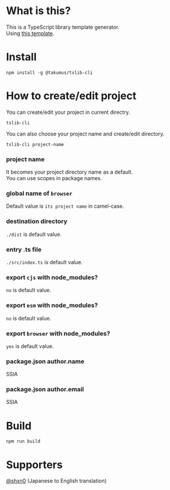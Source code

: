 # What is this?
This is a TypeScript library template generator.  
Using [this template](https://github.com/takumus/TypeScriptLibraryTemplate).
# Install
```
npm install -g @takumus/tslib-cli
```
# How to create/edit project
You can create/edit your project in current directry.
```
tslib-cli
```
You can also choose your project name and create/edit directory.
```
tslib-cli project-name
```
### project name
It becomes your project directory name as a default.  
You can use scopes in package names.  
### global name of `browser`
Default value is `its project name` in camel-case.
### destination directory
`./dist` is default value.
### entry .ts file
`./src/index.ts` is default value.
### export `cjs` with node_modules?
`no` is default value.
### export `esm` with node_modules?
`no` is default value.
### export `browser` with node_modules?
`yes` is default value.
### package.json author.name
SSIA
### package.json author.email
SSIA

# Build
```
npm run build
```

# Supporters
[@shxn0](https://github.com/shxn0) (Japanese to English translation)
